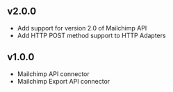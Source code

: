 ## v2.0.0

 * Add support for version 2.0 of Mailchimp API
 * Add HTTP POST method support to HTTP Adapters

## v1.0.0

 * Mailchimp API connector
 * Mailchimp Export API connector
